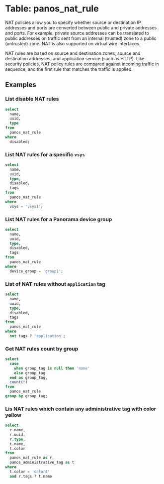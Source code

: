 # Table: panos_nat_rule

NAT policies allow you to specify whether source or destination IP addresses and ports are converted between public and private addresses and ports. For example, private source addresses can be translated to public addresses on traffic sent from an internal (trusted) zone to a public (untrusted) zone. NAT is also supported on virtual wire interfaces.

NAT rules are based on source and destination zones, source and destination addresses, and application service (such as HTTP). Like security policies, NAT policy rules are compared against incoming traffic in sequence, and the first rule that matches the traffic is applied.

## Examples

### List disable NAT rules

```sql
select
  name,
  uuid,
  type
from
  panos_nat_rule
where
  disabled;
```

### List NAT rules for a specific `vsys`

```sql
select
  name,
  uuid,
  type,
  disabled,
  tags
from
  panos_nat_rule
where
  vsys = 'vsys1';
```

### List NAT rules for a **Panorama** device group

```sql
select
  name,
  uuid,
  type,
  disabled,
  tags
from
  panos_nat_rule
where
  device_group = 'group1';
```

### List of NAT rules without `application` tag

```sql
select
  name,
  uuid,
  type,
  disabled,
  tags
from
  panos_nat_rule
where
  not tags ? 'application';
```

### Get NAT rules count by group

```sql
select
  case
    when group_tag is null then 'none'
    else group_tag
  end as group_tag,
  count(*)
from
  panos_nat_rule
group by group_tag;
```

### Lis NAT rules which contain any administrative tag with color yellow

```sql
select
  r.name,
  r.uuid,
  r.type,
  t.name,
  t.color
from
  panos_nat_rule as r,
  panos_administrative_tag as t
where
  t.color = 'color4'
  and r.tags ? t.name
```
